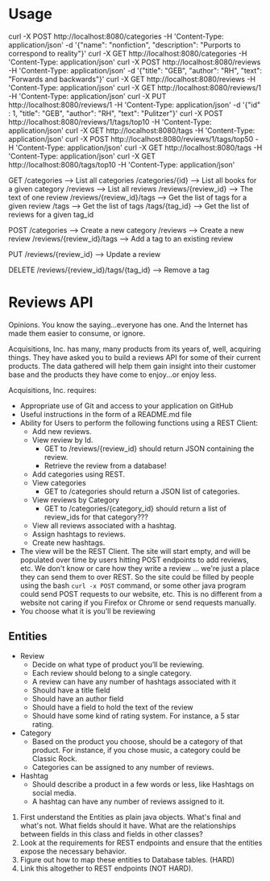# Usage

curl -X POST http://localhost:8080/categories -H 'Content-Type: application/json' -d '{"name": "nonfiction", "description": "Purports to correspond to reality"}'
curl -X GET http://localhost:8080/categories -H 'Content-Type: application/json'
curl -X POST http://localhost:8080/reviews -H 'Content-Type: application/json' -d '{"title": "GEB", "author": "RH", "text": "Forwards and backwards"}'
curl -X GET http://localhost:8080/reviews -H 'Content-Type: application/json'
curl -X GET http://localhost:8080/reviews/1 -H 'Content-Type: application/json'
curl -X PUT http://localhost:8080/reviews/1 -H 'Content-Type: application/json' -d '{"id" : 1, "title": "GEB", "author": "RH", "text": "Pulitzer"}'
curl -X POST http://localhost:8080/reviews/1/tags/top10 -H 'Content-Type: application/json'
curl -X GET http://localhost:8080/tags -H 'Content-Type: application/json'
curl -X POST http://localhost:8080/reviews/1/tags/top50 -H 'Content-Type: application/json'
curl -X GET http://localhost:8080/tags -H 'Content-Type: application/json'
curl -X GET http://localhost:8080/tags/top10 -H 'Content-Type: application/json'

GET
/categories --> List all categories
/categories/{id} --> List all books for a given category
/reviews --> List all reviews
/reviews/{review_id} --> The text of one review
/reviews/{review_id}/tags --> Get the list of tags for a given review
/tags --> Get the list of tags
/tags/{tag_id} --> Get the list of reviews for a given tag_id

POST
/categories --> Create a new category
/reviews --> Create a new review
/reviews/{review_id}/tags --> Add a tag to an existing review

PUT
/reviews/{review_id} --> Update a review

DELETE
/reviews/{review_id}/tags/{tag_id} --> Remove a tag


# Reviews API

Opinions. You know the saying...everyone has one. And the Internet has made them easier to consume, or ignore.

Acquisitions, Inc. has many, many products from its years of, well, acquiring things. They have asked you to build a
reviews API for some of their current products. The data gathered will help them gain insight into their customer base
and the products they have come to enjoy...or enjoy less.

Acquisitions, Inc. requires:

- Appropriate use of Git and access to your application on GitHub
- Useful instructions in the form of a README.md file
- Ability for Users to perform the following functions using a REST Client:
    - Add new reviews.
    - View review by Id.
        * GET to /reviews/{review_id} should return JSON containing the review.
        * Retrieve the review from a database!
    - Add categories using REST.
    - View categories
        * GET to /categories should return a JSON list of categories.
    - View reviews by Category
        * GET to /categories/{category_id} should return a list of review_ids for that category???
    - View all reviews associated with a hashtag.
    - Assign hashtags to reviews.
    - Create new hashtags.
- The view will be the REST Client. The site will start empty, and will be populated over time by users hitting POST
  endpoints to add reviews, etc. We don't know or care how they write a review ... we're just a place they can send them
  to over REST. So the site could be filled by people using the bash `curl -x POST` command, or some other java program
  could send POST requests to our website, etc. This is no different from a website not caring if you Firefox or Chrome
  or send requests manually.
- You choose what it is you’ll be reviewing

## Entities

- Review
    - Decide on what type of product you’ll be reviewing.
    - Each review should belong to a single category.
    - A review can have any number of hashtags associated with it
    - Should have a title field
    - Should have an author field
    - Should have a field to hold the text of the review
    - Should have some kind of rating system. For instance, a 5 star rating.
- Category
    - Based on the product you choose, should be a category of that product. For instance, if you chose music, a
      category could be Classic Rock.
    - Categories can be assigned to any number of reviews.
- Hashtag
    - Should describe a product in a few words or less, like Hashtags on social media.
    - A hashtag can have any number of reviews assigned to it.

1. First understand the Entities as plain java objects. What's final and what's not. What fields should it have. What are the relationships between fields in this class and fields in other classes?
2. Look at the requirements for REST endpoints and ensure that the entities expose the necessary behavior.
3. Figure out how to map these entities to Database tables. (HARD)
4. Link this altogether to REST endpoints (NOT HARD).